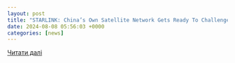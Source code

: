 ```yaml
---
layout: post
title: "STARLINK: China’s Own Satellite Network Gets Ready To Challenge SpaceX Amid Chinese DEW Threat"
date: 2024-08-08 05:56:03 +0000
categories: [news]
---
```


[Читати далі](https://www.eurasiantimes.com/starlink-chinas-own-satellite-network/)

